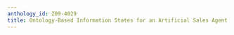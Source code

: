```yaml
---
anthology_id: Z09-4029
title: Ontology-Based Information States for an Artificial Sales Agent
---
```


